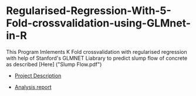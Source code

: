 # Regularised-Regression-With-5-Fold-crossvalidation-using-GLMnet-in-R

This Program Imlements K Fold crossvalidation with regularised regression with help of Stanford's GLMNET Liabrary to predict slump flow of concrete as described [Here] ("Slump Flow.pdf")

* [Project Description](Description.pdf)

* [Analysis report](Intro%20to%20ML%20Project%201%20Report.pdf)
